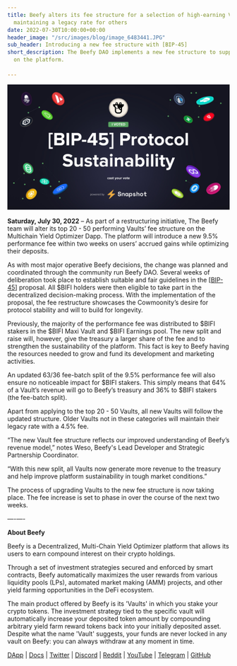 ```yaml
---
title: Beefy alters its fee structure for a selection of high-earning Vaults while
  maintaining a legacy rate for others
date: 2022-07-30T10:00:00+00:00
header_image: "/src/images/blog/image_6483441.JPG"
sub_header: Introducing a new fee structure with [BIP-45]
short_description: The Beefy DAO implements a new fee structure to support sustainability
  on the platform.

---
```

![](/src/images/blog/image_6483441.JPG)

**Saturday, July 30, 2022** – As part of a restructuring initiative, The Beefy team will alter its top 20 - 50 performing Vaults’ fee structure on the Multichain Yield Optimizer Dapp. The platform will introduce a new 9.5% performance fee within two weeks on users’ accrued gains while optimizing their deposits.

As with most major operative Beefy decisions, the change was planned and coordinated through the community run Beefy DAO. Several weeks of deliberation took place to establish suitable and fair guidelines in the \[[BIP-45](https://vote.beefy.finance/#/proposal/0xb070348f6c2cc229f2bcdc0c042077ee8eab4307a307b89537f8a78089b0c2eb)\] proposal. All $BIFI holders were then eligible to take part in the decentralized decision-making process. With the implementation of the proposal, the fee restructure showcases the Cowmoonity’s desire for protocol stability and will to build for longevity.

Previously, the majority of the performance fee was distributed to $BIFI stakers in the $BIFI Maxi Vault and $BIFI Earnings pool. The new split and raise will, however, give the treasury a larger share of the fee and to strengthen the sustainability of the platform. This fact is key to Beefy having the resources needed to grow and fund its development and marketing activities.

An updated 63/36 fee-batch split of the 9.5% performance fee will also ensure no noticeable impact for $BIFI stakers. This simply means that 64% of a Vault’s revenue will go to Beefy’s treasury and 36% to $BIFI stakers (the fee-batch split).

Apart from applying to the top 20 - 50 Vaults, all new Vaults will follow the updated structure. Older Vaults not in these categories will maintain their legacy rate with a 4.5% fee.

“The new Vault fee structure reflects our improved understanding of Beefy’s revenue model,” notes Weso, Beefy's Lead Developer and Strategic Partnership Coordinator.

“With this new split, all Vaults now generate more revenue to the treasury and help improve platform sustainability in tough market conditions.”

The process of upgrading Vaults to the new fee structure is now taking place. The fee increase is set to phase in over the course of the next two weeks.

—-—-

**About Beefy**

Beefy is a Decentralized, Multi-Chain Yield Optimizer platform that allows its users to earn compound interest on their crypto holdings.

Through a set of investment strategies secured and enforced by smart contracts, Beefy automatically maximizes the user rewards from various liquidity pools (LPs),‌ ‌automated market making (AMM) projects,‌ ‌and‌ ‌other yield‌ farming ‌opportunities in the DeFi ecosystem.

The main product offered by Beefy is its 'Vaults' in which you stake your crypto tokens. The investment strategy tied to the specific vault will automatically increase your deposited token amount by compounding arbitrary yield farm reward tokens back into your initially deposited asset. Despite what the name 'Vault' suggests, your funds are never locked in any vault on Beefy: you can always withdraw at any moment in time.

[DApp](https://www.beefy.finance/) | [Docs](https://docs.beefy.finance/beefyfinance/) | [Twitter](https://twitter.com/beefyfinance) | [Discord](https://discord.com/invite/beefyfinance) | [Reddit](https://www.reddit.com/r/BeefyFinanceBIFI/) | [YouTube](https://www.youtube.com/c/beefyfinance) | [Telegram](https://t.me/beefyfinance) | [GitHub](https://github.com/beefyfinance)